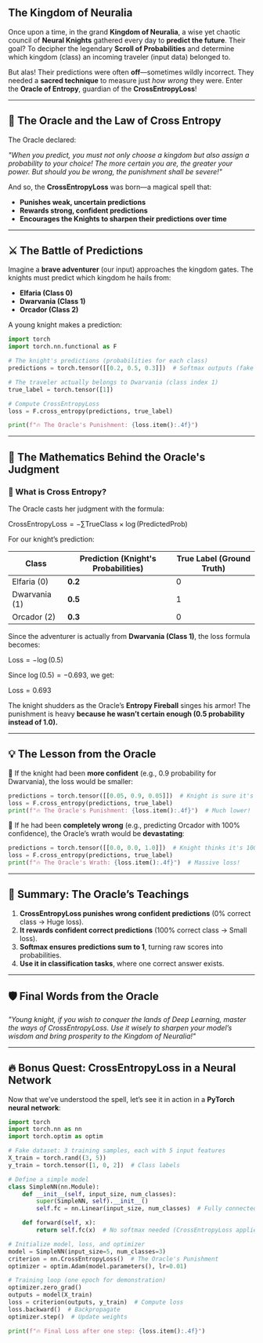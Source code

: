## **The Kingdom of Neuralia**

Once upon a time, in the grand **Kingdom of Neuralia**, a wise yet chaotic council of **Neural Knights** gathered every day to **predict the future**. Their goal? To decipher the legendary **Scroll of Probabilities** and determine which kingdom (class) an incoming traveler (input data) belonged to.

But alas! Their predictions were often **off**—sometimes wildly incorrect. They needed a **sacred technique** to measure just _how wrong_ they were. Enter the **Oracle of Entropy**, guardian of the **CrossEntropyLoss**!

---

## **🧙 The Oracle and the Law of Cross Entropy**

The Oracle declared:

_"When you predict, you must not only choose a kingdom but also assign a probability to your choice! The more certain you are, the greater your power. But should you be wrong, the punishment shall be severe!"_

And so, the **CrossEntropyLoss** was born—a magical spell that:

- **Punishes weak, uncertain predictions**
- **Rewards strong, confident predictions**
- **Encourages the Knights to sharpen their predictions over time**

---

## **⚔️ The Battle of Predictions**

Imagine a **brave adventurer** (our input) approaches the kingdom gates. The knights must predict which kingdom he hails from:

- **Elfaria (Class 0)**
- **Dwarvania (Class 1)**
- **Orcador (Class 2)**

A young knight makes a prediction:

```python
import torch
import torch.nn.functional as F

# The knight's predictions (probabilities for each class)
predictions = torch.tensor([[0.2, 0.5, 0.3]])  # Softmax outputs (fake confidences)

# The traveler actually belongs to Dwarvania (class index 1)
true_label = torch.tensor([1])  

# Compute CrossEntropyLoss
loss = F.cross_entropy(predictions, true_label)

print(f"🔥 The Oracle's Punishment: {loss.item():.4f}")

```


---

## **🧮 The Mathematics Behind the Oracle's Judgment**

### **🔢 What is Cross Entropy?**

The Oracle casts her judgment with the formula:

$\text{CrossEntropyLoss} = - \sum \text{TrueClass} \times \log(\text{PredictedProb})$

For our knight’s prediction:

|Class|Prediction (Knight's Probabilities)|True Label (Ground Truth)|
|---|---|---|
|Elfaria (0)|**0.2**|0|
|Dwarvania (1)|**0.5**|1|
|Orcador (2)|**0.3**|0|

Since the adventurer is actually from **Dwarvania (Class 1)**, the loss formula becomes:

$\text{Loss} = - \log(0.5)$

Since $\log(0.5) = -0.693$, we get:

$\text{Loss} = 0.693$

The knight shudders as the Oracle’s **Entropy Fireball** singes his armor! The punishment is heavy **because he wasn’t certain enough (0.5 probability instead of 1.0).**

---

## **💡 The Lesson from the Oracle**

🔹 If the knight had been **more confident** (e.g., 0.9 probability for Dwarvania), the loss would be smaller:

```python
predictions = torch.tensor([[0.05, 0.9, 0.05]])  # Knight is sure it's Dwarvania
loss = F.cross_entropy(predictions, true_label)
print(f"🔥 The Oracle's Punishment: {loss.item():.4f}")  # Much lower!

```


🔹 If he had been **completely wrong** (e.g., predicting Orcador with 100% confidence), the Oracle’s wrath would be **devastating**:

```python
predictions = torch.tensor([[0.0, 0.0, 1.0]])  # Knight thinks it's 100% Orcador
loss = F.cross_entropy(predictions, true_label)
print(f"🔥 The Oracle's Wrath: {loss.item():.4f}")  # Massive loss!

```


---

## **🎯 Summary: The Oracle’s Teachings**

1. **CrossEntropyLoss punishes wrong confident predictions** (0% correct class → Huge loss).
2. **It rewards confident correct predictions** (100% correct class → Small loss).
3. **Softmax ensures predictions sum to 1**, turning raw scores into probabilities.
4. **Use it in classification tasks**, where one correct answer exists.

---

## **🛡️ Final Words from the Oracle**

_"Young knight, if you wish to conquer the lands of Deep Learning, master the ways of CrossEntropyLoss. Use it wisely to sharpen your model’s wisdom and bring prosperity to the Kingdom of Neuralia!"_

---

## **🔥 Bonus Quest: CrossEntropyLoss in a Neural Network**

Now that we’ve understood the spell, let’s see it in action in a **PyTorch neural network**:

```python
import torch
import torch.nn as nn
import torch.optim as optim

# Fake dataset: 3 training samples, each with 5 input features
X_train = torch.rand((3, 5))
y_train = torch.tensor([1, 0, 2])  # Class labels

# Define a simple model
class SimpleNN(nn.Module):
    def __init__(self, input_size, num_classes):
        super(SimpleNN, self).__init__()
        self.fc = nn.Linear(input_size, num_classes)  # Fully connected layer

    def forward(self, x):
        return self.fc(x)  # No softmax needed (CrossEntropyLoss applies it)

# Initialize model, loss, and optimizer
model = SimpleNN(input_size=5, num_classes=3)
criterion = nn.CrossEntropyLoss()  # The Oracle's Punishment
optimizer = optim.Adam(model.parameters(), lr=0.01)

# Training loop (one epoch for demonstration)
optimizer.zero_grad()
outputs = model(X_train)
loss = criterion(outputs, y_train)  # Compute loss
loss.backward()  # Backpropagate
optimizer.step()  # Update weights

print(f"🔥 Final Loss after one step: {loss.item():.4f}")

```
